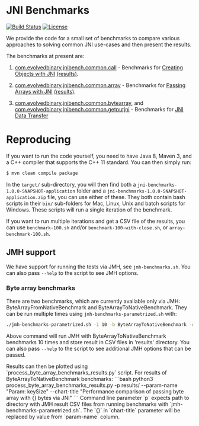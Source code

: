 # JNI Benchmarks

[![Build Status](https://dl.circleci.com/status-badge/img/gh/evolvedbinary/jni-benchmarks/tree/main.svg?style=svg)](https://dl.circleci.com/status-badge/redirect/gh/evolvedbinary/jni-benchmarks/tree/main)
[![License](https://img.shields.io/badge/license-BSD%203-blue.svg)](https://opensource.org/licenses/BSD-3-Clause)

We provide the code for a small set of benchmarks to compare various approaches
to solving common JNI use-cases and then present the results.

The benchmarks at present are:

1. [com.evolvedbinary.jnibench.common.call](tree/main/src/main/java/com/evolvedbinary/jnibench/common/call) -
  Benchmarks for [Creating Objects with JNI](ObjectCreationBenchmarks.md)
  [(results)](ObjectCreationBenchmarks.md#object-creation-results).

2. [com.evolvedbinary.jnibench.common.array](tree/main/src/main/java/com/evolvedbinary/jnibench/common/array) -
  Benchmarks for [Passing Arrays with JNI](ArrayPassingBenchmarks.md)
  [(results)](ArrayPassingBenchmarks.md#array-passing-results).

3. [com.evolvedbinary.jnibench.common.bytearray](tree/main/src/main/java/com/evolvedbinary/jnibench/common/bytearray), and [com.evolvedbinary.jnibench.common.getputjni](tree/main/src/main/java/com/evolvedbinary/jnibench/common/getputjni) - Benchmarks for [JNI Data Transfer](DataBenchmarks.md)

# Reproducing

If you want to run the code yourself, you need to have Java 8, Maven 3, and a
C++ compiler that supports the C++ 11 standard. You can then simply run:

```bash
$ mvn clean compile package
```

In the `target/` sub-directory, you will then find both a
`jni-benchmarks-1.0.0-SNAPSHOT-application` folder and a
`jni-benchmarks-1.0.0-SNAPSHOT-application.zip` file, you can use either of
these. They both contain bash scripts in their `bin/` sub-folders for Mac,
Linux, Unix and batch scripts for Windows. These scripts will run a single
iteration of the benchmark.

If you want to run multiple iterations and get a CSV file of the results, you
can use `benchmark-100.sh` and/or `benchmark-100-with-close.sh`, or
`array-benchmark-100.sh`.

## JMH support

We have support for running the tests via JMH, see `jmh-benchmarks.sh`. You can
also pass `--help` to the script to see JMH options.

### Byte array benchmarks

There are two benchmarks, which are currently available only via JMH:
ByteArrayFromNativeBenchmark and ByteArrayToNativeBenchmark. They can be run
multiple times using `jmh-benchmarks-parametrized.sh` with:

```bash
./jmh-benchmarks-parametrized.sh -i 10 -b ByteArrayToNativeBenchmark -o results/ -f csv
```

Above command will run JMH with ByteArrayToNativeBenchmark benchmarks 10 times
and store result in CSV files in 'results' directory. You can also pass `--help`
to the script to see additional JMH options that can be passed.

<p>
Results can then be plotted using `process_byte_array_benchmarks_results.py` script.
For results of ByteArrayToNativeBenchmark benchmarks:
```bash
python3 process_byte_array_benchmarks_results.py -p results/ --param-name "Param: keySize" --chart-title "Performance comparison of passing byte array with {} bytes via JNI"
```
Command line parameter `p` expects path to directory with JMH result CSV files from running benchmarks with `jmh-benchmarks-parametrized.sh`.
The `{}` in `chart-title` parameter will be replaced by value from `param-name` column.
